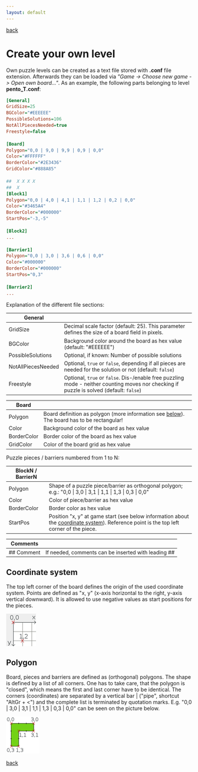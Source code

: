 ```yaml
---
layout: default
---
```


[back](./)
# [](#create-your-own-level)Create your own level
Own puzzle levels can be created as a text file stored with **.conf** file extension. Afterwards they can be loaded via _"Game -> Choose new game -> Open own board..."_. As an example, the following parts belonging to level **pento_T.conf**:

```ini
[General]
GridSize=25
BGColor="#EEEEEE"
PossibleSolutions=106
NotAllPiecesNeeded=true
Freestyle=false

[Board]
Polygon="0,0 | 9,0 | 9,9 | 0,9 | 0,0"
Color="#FFFFFF"
BorderColor="#2E3436"
GridColor="#888A85"

##  X X X X
##  X
[Block1]
Polygon="0,0 | 4,0 | 4,1 | 1,1 | 1,2 | 0,2 | 0,0"
Color="#3465A4"
BorderColor="#000000"
StartPos="-3,-5"

[Block2]
...

[Barrier1]
Polygon="0,0 | 3,0 | 3,6 | 0,6 | 0,0"
Color="#000000"
BorderColor="#000000"
StartPos="0,3"

[Barrier2]
...
```

Explanation of the different file sections:

| General |   |
| --- | --- |
| GridSize | Decimal scale factor (default: 25). This parameter defines the size of a board field in pixels. |
| BGColor | Background color around the board as hex value (default: "#EEEEEE") |
| PossibleSolutions | Optional, if known: Number of possible solutions |
| NotAllPiecesNeeded | Optional, `true` or `false`, depending if all pieces are needed for the solution or not (default: `false`) |
| Freestyle | Optional, `true` or `false`. Dis-/enable free puzzling mode - neither counting moves nor checking if puzzle is solved (default: `false`) |

| Board |    |
| --- | --- |
| Polygon | Board definition as polygon (more information see [below](#polygon)). The board has to be rectangular! |
| Color | Background color of the board as hex value |
| BorderColor | Border color of the board as hex value |
| GridColor | Color of the board grid as hex value |

Puzzle pieces / barriers numbered from  1 to N:

| BlockN / BarrierN |   |
| --- | --- |
| Polygon | Shape of a puzzle piece/barrier as orthogonal polygon; e.g.: "0,0 \| 3,0 \| 3,1 \| 1,1 \| 1,3 \| 0,3 \| 0,0" |
| Color | Color of piece/barrier as hex value |
| BorderColor | Border color as hex value |
| StartPos | Position "x, y" at game start (see below information about the [coordinate system](#coordinate-system)). Reference point is the top left corner of the piece. |

| Comments |   |
| --- | --- |
| \#\# Comment | If needed, comments can be inserted with leading \#\# |

## [](#coordinate-system)Coordinate system
The top left corner of the board defines the origin of the used coordinate system. Points are defined as "x, y" (x-axis horizontal to the right, y-axis vertical downward). It is allowed to use negative values as start positions for the pieces.

![Graticule](img/graticule.png)

## [](#polygon)Polygon
Board, pieces and barriers are defined as (orthogonal) polygons. The shape is defined by a list of all corners. One has to take care, that the polygon is "closed", which means the first and last corner have to be identical. The corners (coordinates) are separated by a vertical bar \| ("pipe", shortcut "AltGr + <") and the complete list is terminated by quotation marks. E.g. "0,0 \| 3,0 \| 3,1 \| 1,1 \| 1,3 \| 0,3 \| 0,0" can be seen on the picture below. 

![Example shape](img/example_shape.png)

[back](./)
